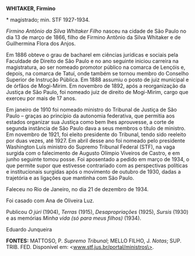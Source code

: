 **WHITAKER, Firmino**

\* magistrado; min. STF 1927-1934.

*Firmino Antônio da Silva Whitaker Filho* nasceu na cidade de São Paulo
no dia 13 de março de 1866, filho de Firmino Antônio da Silva Whitaker e
de Guilhermina Flora dos Anjos.

Em 1886 obteve o grau de bacharel em ciências jurídicas e sociais pela
Faculdade de Direito de São Paulo e no ano seguinte iniciou carreira na
magistratura, ao ser nomeado promotor público na comarca de Lençóis e,
depois, na comarca de Tatuí, onde também se tornou membro do Conselho
Superior de Instrução Pública. Em 1888 assumiu o posto de juiz municipal
e de órfãos de Mogi-Mirim. Em novembro de 1892, após a reorganização da
Justiça de São Paulo, foi nomeado juiz de direito de Mogi-Mirim, cargo
que exerceu por mais de 17 anos.

Em janeiro de 1910 foi nomeado ministro do Tribunal de Justiça de São
Paulo – graças ao princípio da autonomia federativa, que permitia aos
estados organizar sua Justiça como bem lhes aprouvesse, a corte de
segunda instância de São Paulo dava a seus membros o título de ministro.
Em novembro de 1921, foi eleito presidente do Tribunal, tendo sido
reeleito por duas vezes, até 1927. Em abril desse ano foi nomeado pelo
presidente Washington Luís ministro do Supremo Tribunal Federal (STF),
na vaga surgida com o falecimento de Augusto Olímpio Viveiros de Castro,
e em junho seguinte tomou posse. Foi aposentado a pedido em março de
1934, o que permite supor que estivesse contrariado com as perspectivas
políticas e institucionais surgidas após o movimento de outubro de 1930,
dadas a trajetória e as ligações que mantinha com São Paulo.

Faleceu no Rio de Janeiro, no dia 21 de dezembro de 1934.

Foi casado com Ana de Oliveira Luz.

Publicou *O júri* (1904), *Terras* (1915), *Desapropriações* (1925),
*Sursis* (1930) e as memórias *Minha vida (só para meus filhos)* (1934).

Eduardo Junqueira

**FONTES:** MATTOSO, P. *Supremo Tribunal*; MELLO FILHO, J. *Notas*;
SUP. TRIB. FED. Disponível em: \<www.stf.jus.br/portal/ministros\>.
